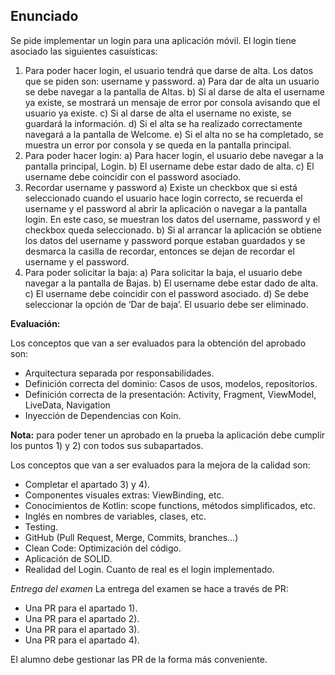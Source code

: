 ## Enunciado
Se pide implementar un login para una aplicación móvil. El login tiene asociado las siguientes casuísticas:

1)	Para poder hacer login, el usuario tendrá que darse de alta. Los datos que se piden son: username y password.
      a)	Para dar de alta un usuario se debe navegar a la pantalla de Altas.
      b)	Si al darse de alta el username ya existe, se mostrará un mensaje de error por consola avisando que el usuario ya existe.
      c)	Si al darse de alta el username no existe, se guardará la información.
      d)	Si el alta se ha realizado correctamente navegará a la pantalla de Welcome.
      e)	Si el alta no se ha completado, se muestra un error por consola y se queda en la pantalla principal.
2)	Para poder hacer login:
      a)	Para hacer login, el usuario debe navegar a la pantalla principal, Login.
      b)	El username debe estar dado de alta.
      c)	El username debe coincidir con el password asociado.
3)	Recordar username y password
      a)	Existe un checkbox que si está seleccionado cuando el usuario hace login correcto, se recuerda el username y el password al abrir la aplicación o navegar a la pantalla login. En este caso, se muestran los datos del username, password y el checkbox queda seleccionado.
      b)	Si al arrancar la aplicación se obtiene los datos del username y password porque estaban guardados y se desmarca la casilla de recordar, entonces se dejan de recordar el username y el password.
4)	Para poder solicitar la baja:
      a)	Para solicitar la baja, el usuario debe navegar a la pantalla de Bajas.
      b)	El username debe estar dado de alta.
      c)	El username debe coincidir con el password asociado.
      d)	Se debe seleccionar la opción de ‘Dar de baja’. El usuario debe ser eliminado.

**Evaluación:**

Los conceptos que van a ser evaluados para la obtención del aprobado son:
- Arquitectura separada por responsabilidades.
- Definición correcta del dominio: Casos de usos, modelos, repositorios.
- Definición correcta de la presentación: Activity, Fragment, ViewModel, LiveData, Navigation
- Inyección de Dependencias con Koin.
  
**Nota:** para poder tener un aprobado en la prueba la aplicación debe cumplir los puntos 1) y 2) con todos sus subapartados.

Los conceptos que van a ser evaluados para la mejora de la calidad son:
- Completar el apartado 3) y 4).
- Componentes visuales extras: ViewBinding, etc.
- Conocimientos de Kotlin: scope functions, métodos simplificados, etc.
- Inglés en nombres de variables, clases, etc.
- Testing.
- GitHub (Pull Request, Merge, Commits, branches…)
- Clean Code: Optimización del código.
- Aplicación de SOLID.
- Realidad del Login. Cuanto de real es el login implementado.
  
*Entrega del examen*
La entrega del examen se hace a través de PR:
- Una PR para el apartado 1). 
- Una PR para el apartado 2). 
- Una PR para el apartado 3). 
- Una PR para el apartado 4). 

El alumno debe gestionar las PR de la forma más conveniente.
